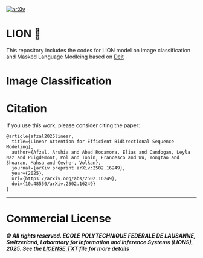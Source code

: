 [![arXiv](https://img.shields.io/badge/arXiv-2502.16249-B31B1B?style=for-the-badge&logo=arXiv&logoColor=white)](https://www.arxiv.org/abs/2502.16249)

# LION 🦁

This repository includes the codes for LION model on image classification and Masked Language Modleing based on [Deit](https://github.com/facebookresearch/deit)


# Image Classification








# Citation
If you use this work, please consider citing the paper:

```
@article{afzal2025linear,
  title={Linear Attention for Efficient Bidirectional Sequence Modeling},
  author={Afzal, Arshia and Abad Rocamora, Elias and Candogan, Leyla Naz and Puigdemont, Pol and Tonin, Francesco and Wu, Yongtao and Shoaran, Mahsa and Cevher, Volkan},
  journal={arXiv preprint arXiv:2502.16249},
  year={2025},
  url={https://arxiv.org/abs/2502.16249},
  doi={10.48550/arXiv.2502.16249}
}
```

----------

# Commercial License


##### © All rights reserved. ECOLE POLYTECHNIQUE FEDERALE DE LAUSANNE, Switzerland, Laboratory for Information and Inference Systems (LIONS), 2025. See the [LICENSE.TXT](https://github.com/LIONS-EPFL/LION/blob/main/LICENSE.txt) file for more details
